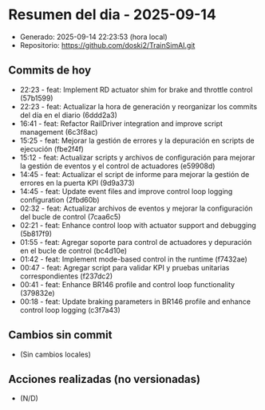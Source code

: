 # Resumen del dia - 2025-09-14

- Generado: 2025-09-14 22:23:53 (hora local)
- Repositorio: https://github.com/doski2/TrainSimAI.git

## Commits de hoy

- 22:23 - feat: Implement RD actuator shim for brake and throttle control (57b1599)
- 22:23 - feat: Actualizar la hora de generación y reorganizar los commits del día en el diario (6ddd2a3)
- 16:41 - feat: Refactor RailDriver integration and improve script management (6c3f8ac)
- 15:25 - feat: Mejorar la gestión de errores y la depuración en scripts de ejecución (fbe2f4f)
- 15:12 - feat: Actualizar scripts y archivos de configuración para mejorar la gestión de eventos y el control de actuadores (e59908d)
- 14:45 - feat: Actualizar el script de informe para mejorar la gestión de errores en la puerta KPI (9d9a373)
- 14:45 - feat: Update event files and improve control loop logging configuration (2fbd60b)
- 02:32 - feat: Actualizar archivos de eventos y mejorar la configuración del bucle de control (7caa6c5)
- 02:21 - feat: Enhance control loop with actuator support and debugging (5b817f9)
- 01:55 - feat: Agregar soporte para control de actuadores y depuración en el bucle de control (bc4d10e)
- 01:42 - feat: Implement mode-based control in the runtime (f7432ae)
- 00:47 - feat: Agregar script para validar KPI y pruebas unitarias correspondientes (f237dc2)
- 00:41 - feat: Enhance BR146 profile and control loop functionality (379832e)
- 00:18 - feat: Update braking parameters in BR146 profile and enhance control loop logging (c3f7a43)

## Cambios sin commit

- (Sin cambios locales)

## Acciones realizadas (no versionadas)

- (N/D)

